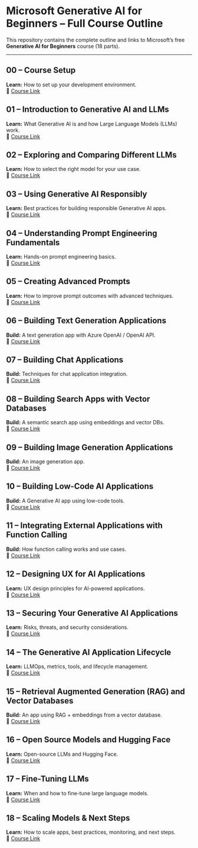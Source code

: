 # Microsoft Generative AI for Beginners – Full Course Outline

This repository contains the complete outline and links to Microsoft’s free **Generative AI for Beginners** course (18 parts).

---

## 00 – Course Setup
**Learn:** How to set up your development environment.  
🔗 [Course Link](https://learn.microsoft.com/en-us/shows/generative-ai-for-beginners)

## 01 – Introduction to Generative AI and LLMs
**Learn:** What Generative AI is and how Large Language Models (LLMs) work.  
🔗 [Course Link](https://learn.microsoft.com/en-us/shows/generative-ai-for-beginners/introduction-to-generative-ai-and-llms-generative-ai-for-beginners)

## 02 – Exploring and Comparing Different LLMs
**Learn:** How to select the right model for your use case.  
🔗 [Course Link](https://learn.microsoft.com/en-us/shows/generative-ai-for-beginners)

## 03 – Using Generative AI Responsibly
**Learn:** Best practices for building responsible Generative AI apps.  
🔗 [Course Link](https://learn.microsoft.com/en-us/shows/generative-ai-for-beginners)

## 04 – Understanding Prompt Engineering Fundamentals
**Learn:** Hands-on prompt engineering basics.  
🔗 [Course Link](https://learn.microsoft.com/en-us/shows/generative-ai-for-beginners)

## 05 – Creating Advanced Prompts
**Learn:** How to improve prompt outcomes with advanced techniques.  
🔗 [Course Link](https://learn.microsoft.com/en-us/shows/generative-ai-for-beginners)

## 06 – Building Text Generation Applications
**Build:** A text generation app with Azure OpenAI / OpenAI API.  
🔗 [Course Link](https://learn.microsoft.com/en-us/shows/generative-ai-for-beginners)

## 07 – Building Chat Applications
**Build:** Techniques for chat application integration.  
🔗 [Course Link](https://learn.microsoft.com/en-us/shows/generative-ai-for-beginners)

## 08 – Building Search Apps with Vector Databases
**Build:** A semantic search app using embeddings and vector DBs.  
🔗 [Course Link](https://learn.microsoft.com/en-us/shows/generative-ai-for-beginners/building-search-apps-vector-databases-generative-ai-for-beginners)

## 09 – Building Image Generation Applications
**Build:** An image generation app.  
🔗 [Course Link](https://learn.microsoft.com/en-us/shows/generative-ai-for-beginners)

## 10 – Building Low-Code AI Applications
**Build:** A Generative AI app using low-code tools.  
🔗 [Course Link](https://learn.microsoft.com/en-us/shows/generative-ai-for-beginners)

## 11 – Integrating External Applications with Function Calling
**Build:** How function calling works and use cases.  
🔗 [Course Link](https://learn.microsoft.com/en-us/shows/generative-ai-for-beginners/integrating-external-applications-with-function-calling-generative-ai-for-beginners)

## 12 – Designing UX for AI Applications
**Learn:** UX design principles for AI-powered applications.  
🔗 [Course Link](https://learn.microsoft.com/en-us/shows/generative-ai-for-beginners/designing-ux-for-ai-applications-generative-ai-for-beginners)

## 13 – Securing Your Generative AI Applications
**Learn:** Risks, threats, and security considerations.  
🔗 [Course Link](https://learn.microsoft.com/en-us/shows/generative-ai-for-beginners/securing-your-generative-ai-applications-generative-ai-for-beginners)

## 14 – The Generative AI Application Lifecycle
**Learn:** LLMOps, metrics, tools, and lifecycle management.  
🔗 [Course Link](https://learn.microsoft.com/en-us/shows/generative-ai-for-beginners)

## 15 – Retrieval Augmented Generation (RAG) and Vector Databases
**Build:** An app using RAG + embeddings from a vector database.  
🔗 [Course Link](https://learn.microsoft.com/en-us/shows/generative-ai-for-beginners/retrieval-augmented-generation-rag-and-vector-databases-generative-ai-for-beginners)

## 16 – Open Source Models and Hugging Face
**Learn:** Open-source LLMs and Hugging Face.  
🔗 [Course Link](https://learn.microsoft.com/en-us/shows/generative-ai-for-beginners/open-source-models-and-hugging-face-generative-ai-for-beginners)

## 17 – Fine-Tuning LLMs
**Learn:** When and how to fine-tune large language models.  
🔗 [Course Link](https://learn.microsoft.com/en-us/shows/generative-ai-for-beginners/finetuning-llms-generative-ai-for-beginners)

## 18 – Scaling Models & Next Steps
**Learn:** How to scale apps, best practices, monitoring, and next steps.  
🔗 [Course Link](https://learn.microsoft.com/en-us/shows/generative-ai-for-beginners)
